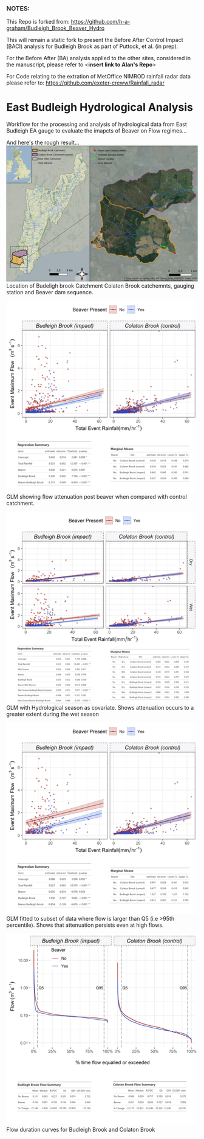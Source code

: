 ### NOTES:
This Repo is forked from: https://github.com/h-a-graham/Budleigh_Brook_Beaver_Hydro 

This will remain a static fork to present the Before After Control Impact (BACI) analysis for Budleigh Brook as part of Puttock, et al. (in prep).

For the Before After (BA) analysis applied to the other sites, considered in the manuscript, please refer to <**insert link to Alan's Repo**>

For Code relating to the extration of MetOffice NIMROD rainfall radar data please refer to: https://github.com/exeter-creww/Rainfall_radar 


# East Budleigh Hydrological Analysis

Workflow for the processing and analysis of hydrological data from East Budleigh EA gauge to evaluate the imapcts of Beaver on Flow regimes...

And here's the rough result...
![Bud Brook Location](7_Site_Location/exports/BudBrookHydroLoc.jpg) 
Location of Budeligh brook Catchment Colaton Brook catchemnts, gauging station and Beaver dam sequence.

![East Bud example1](6_Event_Stats/BACI_Plots/Fig2.GLM1.jpg)  
GLM showing flow attenuation post beaver when compared with control catchment. 

![East Bud example2](6_Event_Stats/BACI_Plots/Fig3.GLM2.jpg)
GLM with Hydrological season as covariate. Shows attenuation occurs to a greater extent during the wet season

![East Bud example3](6_Event_Stats/BACI_Plots/Fig4.GLM3.jpg)
GLM fitted to subset of data where flow is larger than Q5 (i.e >95th percentile). Shows that attenuation persists even at high flows.

![East Bud example3](6_Event_Stats/BACI_Plots/Fig6.FlowDurCurve.jpg)
Flow duration curves for Budleigh Brook and Colaton Brook
